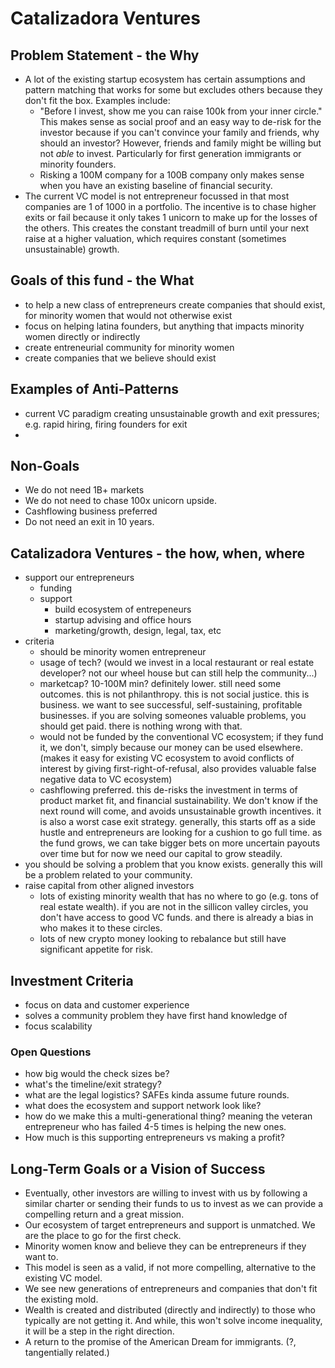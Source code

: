 # Catalizadora Ventures


## Problem Statement - the Why
- A lot of the existing startup ecosystem has certain assumptions and pattern matching that works for some but excludes others because they don't fit the box.  Examples include:
  - "Before I invest, show me you can raise 100k from your inner circle."  This makes sense as social proof and an easy way to de-risk for the investor because if you can't convince your family and friends, why should an investor?  However, friends and family might be willing but not *able* to invest.  Particularly for first generation immigrants or minority founders.
  - Risking a 100M company for a 100B company only makes sense when you have an existing baseline of financial security.
- The current VC model is not entrepreneur focussed in that most companies are 1 of 1000 in a portfolio.  The incentive is to chase higher exits or fail because it only takes 1 unicorn to make up for the losses of the others.  This creates the constant treadmill of burn until your next raise at a higher valuation, which requires constant (sometimes unsustainable) growth.


## Goals of this fund - the What
- to help a new class of entrepreneurs create companies that should exist, for minority women that would not otherwise exist
- focus on helping latina founders, but anything that impacts minority women directly or indirectly
- create entreneurial community for minority women
- create companies that we believe should exist



## Examples of Anti-Patterns
- current VC paradigm creating unsustainable growth and exit pressures; e.g. rapid hiring, firing founders for exit
- 

## Non-Goals
- We do not need 1B+ markets
- We do not need to chase 100x unicorn upside.
- Cashflowing business preferred
- Do not need an exit in 10 years.

## Catalizadora Ventures - the how, when, where

- support our entrepreneurs
  - funding
  - support
    - build ecosystem of entrepeneurs
    - startup advising and office hours
    - marketing/growth, design, legal, tax, etc
- criteria
  - should be minority women entrepreneur
  - usage of tech? (would we invest in a local restaurant or real estate developer?  not our wheel house but can still help the community...)
  - marketcap? 10-100M min?  definitely lower.  still need some outcomes.  this is not philanthropy.  this is not social justice.  this is business.  we want to see successful, self-sustaining, profitable businesses.  if you are solving someones valuable problems, you should get paid.  there is nothing wrong with that.
  - would not be funded by the conventional VC ecosystem; if they fund it, we don't, simply because our money can be used elsewhere. (makes it easy for existing VC ecosystem to avoid conflicts of interest by giving first-right-of-refusal, also provides valuable false negative data to VC ecosystem)
  - cashflowing preferred.  this de-risks the investment in terms of product market fit, and financial sustainability.  We don't know if the next round will come, and avoids unsustainable growth incentives.  it is also a worst case exit strategy.  generally, this starts off as a side hustle and entrepreneurs are looking for a cushion to go full time.  as the fund grows, we can take bigger bets on more uncertain payouts over time but for now we need our capital to grow steadily.
- you should be solving a problem that you know exists.  generally this will be a problem related to your community.
- raise capital from other aligned investors
  - lots of existing minority wealth that has no where to go (e.g. tons of real estate wealth).  if you are not in the sillicon valley circles, you don't have access to good VC funds.  and there is already a bias in who makes it to these circles.
  - lots of new crypto money looking to rebalance but still have significant appetite for risk.

## Investment Criteria
- focus on data and customer experience
- solves a community problem they have first hand knowledge of
- focus scalability


### Open Questions
- how big would the check sizes be?
- what's the timeline/exit strategy?
- what are the legal logistics? SAFEs kinda assume future rounds.
- what does the ecosystem and support network look like?
- how do we make this a multi-generational thing? meaning the veteran entrepreneur who has failed 4-5 times is helping the new ones.
- How much is this supporting entrepreneurs vs making a profit?

## Long-Term Goals or a Vision of Success
- Eventually, other investors are willing to invest with us by following a similar charter or sending their funds to us to invest as we can provide a compelling return and a great mission.
- Our ecosystem of target entrepreneurs and support is unmatched.  We are the place to go for the first check.
- Minority women know and believe they can be entrepreneurs if they want to.
- This model is seen as a valid, if not more compelling, alternative to the existing VC model.
- We see new generations of entrepreneurs and companies that don't fit the existing mold.
- Wealth is created and distributed (directly and indirectly) to those who typically are not getting it.  And while, this won't solve income inequality, it will be a step in the right direction.
- A return to the promise of the American Dream for immigrants. (?, tangentially related.)
